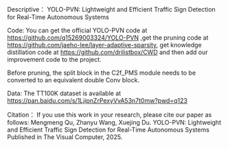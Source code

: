 Descriptive：
YOLO-PVN: Lightweight and Efficient Traffic Sign Detection for Real-Time Autonomous Systems


Code:
You can get the official YOLO-PVN code at https://github.com/q15269003324/YOLO-PVN ,get the pruning code at https://github.com/jaeho-lee/layer-adaptive-sparsity, get knowledge distillation code at https://github.com/drilistbox/CWD and then add our improvement code to the project.

Before pruning, the split block in the C2f_PMS module needs to be converted to an equivalent double Conv block.


Data:
The TT100K dataset is available at https://pan.baidu.com/s/1LjipnZrPexyVvA53n7t0mw?pwd=q123


Citation：
If you use this work in your research, please cite our paper as follows:
Mengmeng Qu, Zhanyu Wang, Xuejing Du. YOLO-PVN: Lightweight and Efficient Traffic Sign Detection for Real-Time Autonomous Systems
Published in The Visual Computer, 2025.
